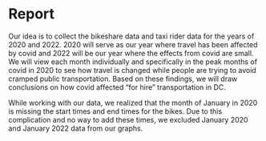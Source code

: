# Report
Our idea is to collect the bikeshare data and taxi rider data for the years of 2020 and 2022. 2020 will serve as our year where travel has been affected by covid and 2022 will be our year where the effects from covid are small. We will view each month individually and specifically in the peak months of covid in 2020 to see how travel is changed while people are trying to avoid cramped public transportation. Based on these findings, we will draw conclusions on how covid affected “for hire” transportation in DC.

While working with our data, we realized that the month of January in 2020 is missing the start times and end times for the bikes. Due to this complication and no way to add these times, we excluded January 2020 and January 2022 data from our graphs. 
